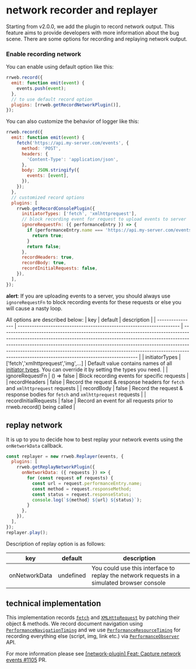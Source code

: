 # network recorder and replayer

Starting from v2.0.0, we add the plugin to record network output.
This feature aims to provide developers with more information about the bug scene. There are some options for recording and replaying network output.

### Enable recording network

You can enable using default option like this:

```js
rrweb.record({
  emit: function emit(event) {
    events.push(event);
  },
  // to use default record option
  plugins: [rrweb.getRecordNetworkPlugin()],
});
```

You can also customize the behavior of logger like this:

```js
rrweb.record({
  emit: function emit(event) {
    fetch('https://api.my-server.com/events', {
      method: 'POST',
      headers: {
        'Content-Type': 'application/json',
      },
      body: JSON.stringify({
        events: [event],
      }),
    });
  },
  // customized record options
  plugins: [
    rrweb.getRecordConsolePlugin({
      initiatorTypes: ['fetch', 'xmlhttprequest'],
      // block recording event for request to upload events to server
      ignoreRequestFn: ({ performanceEntry }) => {
        if (performanceEntry.name === 'https://api.my-server.com/events') {
          return true;
        }
        return false;
      },
      recordHeaders: true,
      recordBody: true,
      recordInitialRequests: false,
    }),
  ],
});
```

**alert**: If you are uploading events to a server, you should always use `ignoreRequestFn` to block recording events for these requests or else you will cause a nasty loop.

All options are described below:
| key | default | description |
| ---------------- | --------------------------------------------------------------------- | ---------------------------------------------------------------------------------------------------------------------------------------------------------------------------------------------------------------------------------------------------------------------------------------------------------------------------------------------------------------------------------- |
| initiatorTypes | ['fetch','xmlhttprequest','img',...] | Default value contains names of all [initiator types](https://developer.mozilla.org/en-US/docs/Web/API/PerformanceResourceTiming/initiatorType). You can override it by setting the types you need. |
| ignoreRequestFn | () => false | Block recording events for specific requests |
| recordHeaders | false | Record the request & response headers for `fetch` and `xmlhttprequest` requests |
| recordBody | false | Record the request & response bodies for `fetch` and `xmlhttprequest` requests |
| recordInitialRequests | false | Record an event for all requests prior to rrweb.record() being called |

## replay network

It is up to you to decide how to best replay your network events using the `onNetworkData` callback.

```js
const replayer = new rrweb.Replayer(events, {
  plugins: [
    rrweb.getReplayNetworkPlugin({
      onNetworkData: ({ requests }) => {
        for (const request of requests) {
          const url = request.performanceEntry.name;
          const method = request.responseMethod;
          const status = request.responseStatus;
          console.log(`${method} ${url} ${status}`);
        }
      },
    }),
  ],
});
replayer.play();
```

Description of replay option is as follows:

| key           | default   | description                                                                                |
| ------------- | --------- | ------------------------------------------------------------------------------------------ |
| onNetworkData | undefined | You could use this interface to replay the network requests in a simulated browser console |

## technical implementation

This implementation records [`fetch`](https://developer.mozilla.org/en-US/docs/Web/API/Fetch_API) and [`XMLHttpRequest`](https://developer.mozilla.org/en-US/docs/Web/API/XMLHttpRequest) by patching their object & methods. We record document navigation using [`PerformanceNavigationTiming`](https://developer.mozilla.org/en-US/docs/Web/API/PerformanceNavigationTiming) and we use [`PerformanceResourceTiming`](https://developer.mozilla.org/en-US/docs/Web/API/PerformanceResourceTiming) for recording everything else (script, img, link etc.) via [`PerformanceObserver`](https://developer.mozilla.org/en-US/docs/Web/API/PerformanceObserver) API.

For more information please see [[network-plugin] Feat: Capture network events #1105](https://github.com/rrweb-io/rrweb/pull/1105) PR.
